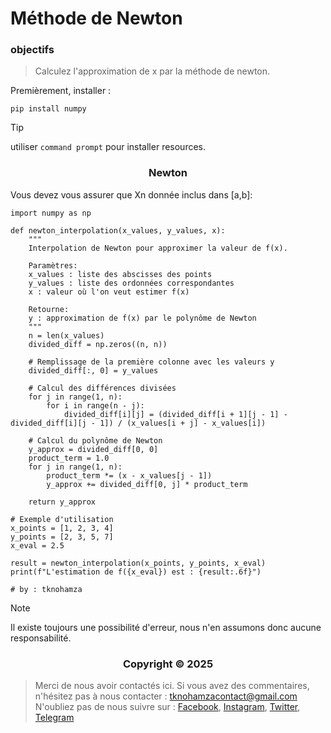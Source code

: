 # Méthode de Newton


### <a name="objectifs"></a> objectifs


> Calculez l'approximation de x par la méthode de newton.


Premièrement, installer :


```shell
pip install numpy
```


> [!TIP]
> utiliser `command prompt` pour installer resources.


</p>
<h3 align="center">Newton</h3>
<p align="center">
</p>

Vous devez vous assurer que Xn donnée inclus dans [a,b]:

```shell
import numpy as np

def newton_interpolation(x_values, y_values, x):
    """
    Interpolation de Newton pour approximer la valeur de f(x).
    
    Paramètres:
    x_values : liste des abscisses des points
    y_values : liste des ordonnées correspondantes
    x : valeur où l'on veut estimer f(x)
    
    Retourne:
    y : approximation de f(x) par le polynôme de Newton
    """
    n = len(x_values)
    divided_diff = np.zeros((n, n))
    
    # Remplissage de la première colonne avec les valeurs y
    divided_diff[:, 0] = y_values
    
    # Calcul des différences divisées
    for j in range(1, n):
        for i in range(n - j):
            divided_diff[i][j] = (divided_diff[i + 1][j - 1] - divided_diff[i][j - 1]) / (x_values[i + j] - x_values[i])
    
    # Calcul du polynôme de Newton
    y_approx = divided_diff[0, 0]
    product_term = 1.0
    for j in range(1, n):
        product_term *= (x - x_values[j - 1])
        y_approx += divided_diff[0, j] * product_term
    
    return y_approx

# Exemple d'utilisation
x_points = [1, 2, 3, 4]
y_points = [2, 3, 5, 7]
x_eval = 2.5

result = newton_interpolation(x_points, y_points, x_eval)
print(f"L'estimation de f({x_eval}) est : {result:.6f}")

# by : tknohamza
```

> [!NOTE]
> Il existe toujours une possibilité d'erreur, nous n'en assumons donc aucune responsabilité.

</p>
<h3 align="center">Copyright © 2025</h3>
<p align="center">
</p>

> Merci de nous avoir contactés ici. Si vous avez des commentaires, n'hésitez pas à nous contacter :
tknohamzacontact@gmail.com
N'oubliez pas de nous suivre sur :
<a href="https://facebook.com/tknohamza">Facebook</a>, <a href="https://instagram.com/r/tknohamza">Instagram</a>, <a href="https://twitter.com/tknohamza">Twitter</a>, <a href="https://t.me/tknohamzachannel">Telegram</a>
